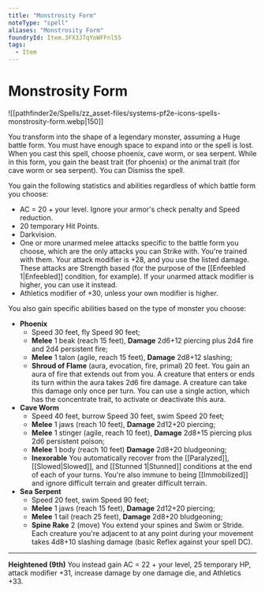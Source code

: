 ```yaml
---
title: "Monstrosity Form"
noteType: "spell"
aliases: "Monstrosity Form"
foundryId: Item.3FX3J7qYoWFFnl55
tags:
  - Item
---
```


# Monstrosity Form
![[pathfinder2e/Spells/zz_asset-files/systems-pf2e-icons-spells-monstrosity-form.webp|150]]

You transform into the shape of a legendary monster, assuming a Huge battle form. You must have enough space to expand into or the spell is lost. When you cast this spell, choose phoenix, cave worm, or sea serpent. While in this form, you gain the beast trait (for phoenix) or the animal trait (for cave worm or sea serpent). You can Dismiss the spell.

You gain the following statistics and abilities regardless of which battle form you choose:

*   AC = 20 + your level. Ignore your armor's check penalty and Speed reduction.
*   20 temporary Hit Points.
*   Darkvision.
*   One or more unarmed melee attacks specific to the battle form you choose, which are the only attacks you can Strike with. You're trained with them. Your attack modifier is +28, and you use the listed damage. These attacks are Strength based (for the purpose of the [[Enfeebled 1|Enfeebled]] condition, for example). If your unarmed attack modifier is higher, you can use it instead.
*   Athletics modifier of +30, unless your own modifier is higher.

You also gain specific abilities based on the type of monster you choose:

*   **Phoenix**
    *   Speed 30 feet, fly Speed 90 feet;
    *   **Melee** 1 beak (reach 15 feet), **Damage** 2d6+12 piercing plus 2d4 fire and 2d4 persistent fire;
    *   **Melee** 1 talon (agile, reach 15 feet), **Damage** 2d8+12 slashing;
    *   **Shroud of Flame** (aura, evocation, fire, primal) 20 feet. You gain an aura of fire that extends out from you. A creature that enters or ends its turn within the aura takes 2d6 fire damage. A creature can take this damage only once per turn. You can use a single action, which has the concentrate trait, to activate or deactivate this aura.
*   **Cave Worm**
    *   Speed 40 feet, burrow Speed 30 feet, swim Speed 20 feet;
    *   **Melee** 1 jaws (reach 10 feet), **Damage** 2d12+20 piercing;
    *   **Melee** 1 stinger (agile, reach 10 feet), **Damage** 2d8+15 piercing plus 2d6 persistent poison;
    *   **Melee** 1 body (reach 10 feet) **Damage** 2d8+20 bludgeoning;
    *   **Inexorable** You automatically recover from the [[Paralyzed]], [[Slowed|Slowed]], and [[Stunned 1|Stunned]] conditions at the end of each of your turns. You're also immune to being [[Immobilized]] and ignore difficult terrain and greater difficult terrain.
*   **Sea Serpent**
    *   Speed 20 feet, swim Speed 90 feet;
    *   **Melee** 1 jaws (reach 15 feet), **Damage** 2d12+20 piercing;
    *   **Melee** 1 tail (reach 25 feet), **Damage** 2d8+20 bludgeoning;
    *   **Spine Rake** 2 (move) You extend your spines and Swim or Stride. Each creature you're adjacent to at any point during your movement takes 4d8+10 slashing damage (basic Reflex against your spell DC).

* * *

**Heightened (9th)** You instead gain AC = 22 + your level, 25 temporary HP, attack modifier +31, increase damage by one damage die, and Athletics +33.
